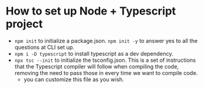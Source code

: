 # **How to set up Node + Typescript project**

* `npm init` to initialize a package.json. `npm init -y` to answer yes to all the questions at CLI set up.
* `npm i -D typescript` to install typescript as a dev dependency.
* `npx tsc --init` to initialize the tsconfig.json. This is a set of instructions that the Typescript compiler will follow when compiling the code, removing the need to pass those in every time we want to compile code.
  * you can customize this file as you wish.
